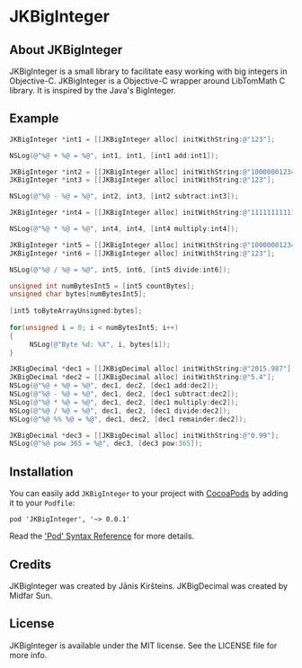 # JKBigInteger

## About JKBigInteger

JKBigInteger is a small library to facilitate easy working with big integers in Objective-C. JKBigInteger is a Objective-C wrapper around LibTomMath C library. It is inspired by the Java's BigInteger.

## Example

```objective-c
JKBigInteger *int1 = [[JKBigInteger alloc] initWithString:@"123"];

NSLog(@"%@ + %@ = %@", int1, int1, [int1 add:int1]);

JKBigInteger *int2 = [[JKBigInteger alloc] initWithString:@"10000001234567890123"];
JKBigInteger *int3 = [[JKBigInteger alloc] initWithString:@"123"];

NSLog(@"%@ - %@ = %@", int2, int3, [int2 subtract:int3]);

JKBigInteger *int4 = [[JKBigInteger alloc] initWithString:@"11111111111111111111"];

NSLog(@"%@ * %@ = %@", int4, int4, [int4 multiply:int4]);

JKBigInteger *int5 = [[JKBigInteger alloc] initWithString:@"10000001234567890123123123123"];
JKBigInteger *int6 = [[JKBigInteger alloc] initWithString:@"123"];

NSLog(@"%@ / %@ = %@", int5, int6, [int5 divide:int6]);

unsigned int numBytesInt5 = [int5 countBytes];
unsigned char bytes[numBytesInt5];
        
[int5 toByteArrayUnsigned:bytes];
        
for(unsigned i = 0; i < numBytesInt5; i++)
{
     NSLog(@"Byte %d: %X", i, bytes[i]);
}

JKBigDecimal *dec1 = [[JKBigDecimal alloc] initWithString:@"2015.987"];
JKBigDecimal *dec2 = [[JKBigDecimal alloc] initWithString:@"5.4"];
NSLog(@"%@ + %@ = %@", dec1, dec2, [dec1 add:dec2]);
NSLog(@"%@ - %@ = %@", dec1, dec2, [dec1 subtract:dec2]);
NSLog(@"%@ * %@ = %@", dec1, dec2, [dec1 multiply:dec2]);
NSLog(@"%@ / %@ = %@", dec1, dec2, [dec1 divide:dec2]);
NSLog(@"%@ %% %@ = %@", dec1, dec2, [dec1 remainder:dec2]);

JKBigDecimal *dec3 = [[JKBigDecimal alloc] initWithString:@"0.99"];
NSLog(@"%@ pow 365 = %@", dec3, [dec3 pow:365]);
```

## Installation

You can easily add `JKBigInteger` to your project with [CocoaPods](http://cocoapods.org) by adding it to your `Podfile`:

```
pod 'JKBigInteger', '~> 0.0.1'
```

Read the ['Pod' Syntax Reference](http://guides.cocoapods.org/syntax/podfile.html) for more details.

## Credits

JKBigInteger was created by Jānis Kiršteins. 
JKBigDecimal was created by Midfar Sun.

## License

JKBigInteger is available under the MIT license. See the LICENSE file for more info.
